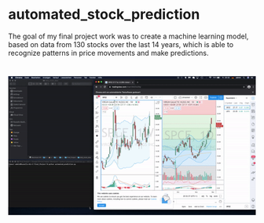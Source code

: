 # automated_stock_prediction
The goal of my final project work was to create a machine learning model, based on data from 130 stocks over the last 14 years, which is able to recognize patterns in price movements and make predictions.
#
![Web Scrapping Demo](demo/ezgif.com-gif-maker.gif)

